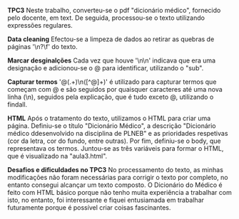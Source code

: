 **TPC3**
Neste trabalho, converteu-se o pdf "dicionário médico", fornecido pelo docente, em text. De seguida, processou-se o texto utilizando expressões regulares.

**Data cleaning**
Efectou-se a limpeza de dados ao retirar as quebras de páginas '\n?\f' do texto. 

**Marcar desginalções**
Cada vez que houve '\n\n' indicava que era uma designação e adicionou-se o @ para identificar, utilizando o "sub".

**Capturar termos**
'@(.+)\n([^@]+)' é utilizado para capturar termos que começam com @ e são seguidos por quaisquer caracteres até uma nova linha (\n), seguidos pela explicação, que é tudo exceto @, utilizando o findall.

**HTML**
Após o tratamento do texto, utilizamos o HTML para criar uma página. 
Definiu-se o título "Dicionário Médico", a descrição "Dicionário médico ddesenvolvido na disciplina de PLNEB" e as prioridades respetivas (cor da letra, cor do fundo, entre outras).
Por fim, definiu-se o body, que representava os termos.
Juntou-se as três variáveis para formar o HTML, que é visualizado na "aula3.html".

**Desafios e dificuldades no TPC3**
No processamento do texto, as minhas modificações não foram necessárias para corrigir o texto por completo, no entanto consegui alcançar um texto composto.
O Dicionário do Médico é feito com HTML básico porque não tenho muita experiência a trabalhar com isto, no entanto, foi interessante e fiquei entusiamada em trabalhar futuramente porque é possível criar coisas fascinantes.